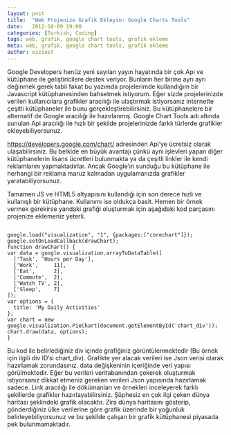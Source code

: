 ```yaml
---
layout: post
title:  "Web Projenize Grafik Ekleyin: Google Charts Tools"
date:   2012-10-09 19:00
categories: [Turkish, Coding]
tags: web, grafik, google chart tools, grafik ekleme
meta: web, grafik, google chart tools, grafik ekleme
author: ozziest
---
```


Google Developers henüz yeni sayılan yayın hayatında bir çok Api ve kütüphane ile geliştiricilere destek veriyor. Bunların her birine ayrı ayrı değinmek gerek tabii fakat bu yazımda projelerimde kullandığım bir Javascript kütüphanesinden bahsetmek istiyorum. Eğer sizde projelerinizde verileri kullanıcılara grafikler aracılığı ile ulaştırmak istiyorsanız internette çeşitli kütüphaneler ile bunu gerçekleştirebilirsiniz. Bu kütüphanelere bir alternatif de Google aracılığı ile hazırlanmış. Google Chart Tools adı altında sunulan Api aracılığı ile hızlı bir şekilde projelerinizde farklı türlerde grafikler ekleyebiliyorsunuz.

https://developers.google.com/chart/ adresinden Api’ye ücretsiz olarak ulaşabilirsiniz. Bu belkide en büyük avantajı çünkü aynı işlevleri yapan diğer kütüphanelerin lisans ücretleri bulunmakta ya da çeşitli linkler ile kendi reklamlarını yapmaktadırlar. Ancak Google’ın sunduğu bu kütüphane ile herhangi bir reklama maruz kalmadan uygulamanızda grafikler yaratabiliyorsunuz.

Tamamen JS ve HTML5 altyapısını kullandığı için son derece hızlı ve kullanışlı bir kütüphane. Kullanımı ise oldukça basit. Hemen bir örnek vermek gerekirse yandaki grafiği oluşturmak için aşağıdaki kod parçasını projenize eklemeniz yeterli.


<pre><code class="language-js">
google.load("visualization", "1", {packages:["corechart"]});
google.setOnLoadCallback(drawChart);
function drawChart() {
var data = google.visualization.arrayToDataTable([
  ['Task', 'Hours per Day'],
  ['Work',     11],
  ['Eat',      2],
  ['Commute',  2],
  ['Watch TV', 2],
  ['Sleep',    7]
]);
var options = {
  title: 'My Daily Activities'
};
var chart = new google.visualization.PieChart(document.getElementById('chart_div'));
chart.draw(data, options);
}
</code></pre>

Bu kod ile belirlediğiniz div içinde grafiğiniz görüntülenmektedir (Bu örnek için ilgili div ID’si chart_div). Grafikte yer alacak verileri ise Json verisi olarak hazırlamak zorundasınız. data değişkeninin içeriğinde veri yapısı görülmektedir. Eğer bu verileri veritabanından çekerek oluşturmak istiyorsanız dikkat etmeniz gereken verileri Json yapısında hazırlamak sadece. Link aracılığı ile dökümanları ve örnekleri inceleyerek farklı şekillerde grafikler hazırlayabilirsiniz. Şüphesiz en çok ilgi çeken dünya haritası şeklindeki grafik olacaktır. Zira dünya haritasını gösterip, gönderdiğiniz ülke verilerine göre grafik üzerinde bir yoğunluk belirleyebiliyorsunuz ve bu şekilde çalışan bir grafik kütüphanesi piyasada pek bulunmamaktadır.

